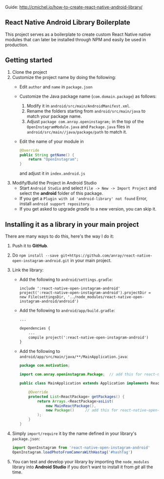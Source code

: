 Guide: http://cmichel.io/how-to-create-react-native-android-library/

## React Native Android Library Boilerplate
This project serves as a boilerplate to create custom React Native native modules that can later be installed through NPM and easily be used in production.

## Getting started
1. Clone the project
2. Customize the project name by doing the following:
    * Edit `author` and `name` in `package.json`
    * Customize the Java package name (`com.domain.package`) as follows:
        1. Modify it in `android/src/main/AndroidManifest.xml`.
        2. Rename the folders starting from `android/src/main/java` to match your package name.
        3. Adjust `package com.anray.openinstagram;` in the top of the `OpenInstagramModule.java` and `Package.java` files in `android/src/main//java/package/path` to match it.
    * Edit the name of your module in 

        ```java
        @Override
        public String getName() {
            return "OpenInstagram";
        }
        ```

        and adjust it in `index.android.js`
3. Modify/Build the Project in Android Studio
    * Start `Android Studio` and select `File -> New -> Import Project` and select the **android** folder of this package.
    * If you get a `Plugin with id 'android-library' not found` Error, install `android support repository`.
    * If you get asked to upgrade _gradle_ to a new version, you can skip it.

## Installing it as a library in your main project
There are many ways to do this, here's the way I do it:

1. Push it to **GitHub**.
2. Do `npm install --save git+https://github.com/anray/react-native-open-instagram-android.git` in your main project.
3. Link the library:
    * Add the following to `android/settings.gradle`:
        ```
        include ':react-native-open-instagram-android'
        project(':react-native-open-instagram-android').projectDir = new File(settingsDir, '../node_modules/react-native-open-instagram-android/android')
        ```

    * Add the following to `android/app/build.gradle`:
        ```xml
        ...

        dependencies {
            ...
            compile project(':react-native-open-instagram-android')
        }
        ```
    * Add the following to `android/app/src/main/java/**/MainApplication.java`:
        ```java
        package com.motivation;

        import com.anray.openinstagram.Package;  // add this for react-native-open-instagram-android

        public class MainApplication extends Application implements ReactApplication {

            @Override
            protected List<ReactPackage> getPackages() {
                return Arrays.<ReactPackage>asList(
                    new MainReactPackage(),
                    new Package()     // add this for react-native-open-instagram-android
                );
            }
        }
        ```
4. Simply `import/require` it by the name defined in your library's `package.json`:

    ```javascript
    import OpenInstagram from 'react-native-open-instagram-android'
    OpenInstagram.loadPhotoFromCameraWithHastag('#hashTag')
    ```
5. You can test and develop your library by importing the `node_modules` library into **Android Studio** if you don't want to install it from _git_ all the time.
